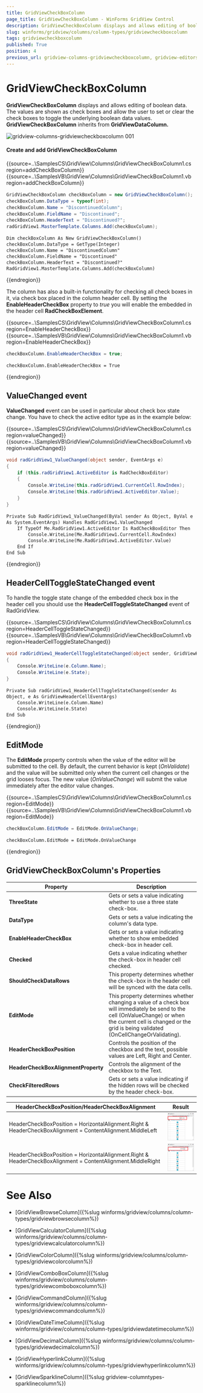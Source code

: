 ```yaml
---
title: GridViewCheckBoxColumn
page_title: GridViewCheckBoxColumn - WinForms GridView Control
description: GridViewCheckBoxColumn displays and allows editing of boolean data in WinForms GridView. The values are shown as check boxes.
slug: winforms/gridview/columns/column-types/gridviewcheckboxcolumn
tags: gridviewcheckboxcolumn
published: True
position: 4
previous_url: gridview-columns-gridviewcheckboxcolumn, gridview-editors-howto-checkboxeditor-submit-value-change
---
```


# GridViewCheckBoxColumn

__GridViewCheckBoxColumn__ displays and allows editing of boolean data. The values are shown as check boxes and allow the user to set or clear the check boxes to toggle the underlying boolean data values. __GridViewCheckBoxColumn__ inherits from __GridViewDataColumn.__

![gridview-columns-gridviewcheckboxcolumn 001](images/gridview-columns-gridviewcheckboxcolumn001.png)

#### Create and add GridViewCheckBoxColumn

{{source=..\SamplesCS\GridView\Columns\GridViewCheckBoxColumn1.cs region=addCheckBoxColumn}} 
{{source=..\SamplesVB\GridView\Columns\GridViewCheckBoxColumn1.vb region=addCheckBoxColumn}} 

````C#
GridViewCheckBoxColumn checkBoxColumn = new GridViewCheckBoxColumn();
checkBoxColumn.DataType = typeof(int);
checkBoxColumn.Name = "DiscontinuedColumn";
checkBoxColumn.FieldName = "Discontinued";
checkBoxColumn.HeaderText = "Discontinued?";
radGridView1.MasterTemplate.Columns.Add(checkBoxColumn);

````
````VB.NET
Dim checkBoxColumn As New GridViewCheckBoxColumn()
checkBoxColumn.DataType = GetType(Integer)
checkBoxColumn.Name = "DiscontinuedColumn"
checkBoxColumn.FieldName = "Discontinued"
checkBoxColumn.HeaderText = "Discontinued?"
RadGridView1.MasterTemplate.Columns.Add(checkBoxColumn)

````

{{endregion}} 

The column has also a built-in functionality for checking all check boxes in it, via check box placed in the column header cell. By setting the __EnableHeaderCheckBox__ property to *true* you will enable the embedded in the header cell **RadCheckBoxElement**. 

{{source=..\SamplesCS\GridView\Columns\GridViewCheckBoxColumn1.cs region=EnableHeaderCheckBox}} 
{{source=..\SamplesVB\GridView\Columns\GridViewCheckBoxColumn1.vb region=EnableHeaderCheckBox}} 

````C#
checkBoxColumn.EnableHeaderCheckBox = true;

````
````VB.NET
checkBoxColumn.EnableHeaderCheckBox = True

````

{{endregion}} 

## ValueChanged event

__ValueChanged__ event can be used in particular about check box state change. You have to check the active editor type as in the example below:

{{source=..\SamplesCS\GridView\Columns\GridViewCheckBoxColumn1.cs region=valueChanged}} 
{{source=..\SamplesVB\GridView\Columns\GridViewCheckBoxColumn1.vb region=valueChanged}} 

````C#
void radGridView1_ValueChanged(object sender, EventArgs e)
{
    if (this.radGridView1.ActiveEditor is RadCheckBoxEditor)
    {
        Console.WriteLine(this.radGridView1.CurrentCell.RowIndex);
        Console.WriteLine(this.radGridView1.ActiveEditor.Value);
    }
}

````
````VB.NET
Private Sub RadGridView1_ValueChanged(ByVal sender As Object, ByVal e As System.EventArgs) Handles RadGridView1.ValueChanged
    If TypeOf Me.RadGridView1.ActiveEditor Is RadCheckBoxEditor Then
        Console.WriteLine(Me.RadGridView1.CurrentCell.RowIndex)
        Console.WriteLine(Me.RadGridView1.ActiveEditor.Value)
    End If
End Sub

````

{{endregion}} 

## HeaderCellToggleStateChanged event

To handle the toggle state change of the embedded check box in the header cell you should use the __HeaderCellToggleStateChanged__ event of RadGridView.

{{source=..\SamplesCS\GridView\Columns\GridViewCheckBoxColumn1.cs region=HeaderCellToggleStateChanged}} 
{{source=..\SamplesVB\GridView\Columns\GridViewCheckBoxColumn1.vb region=HeaderCellToggleStateChanged}} 

````C#
void radGridView1_HeaderCellToggleStateChanged(object sender, GridViewHeaderCellEventArgs e)
{
    Console.WriteLine(e.Column.Name);
    Console.WriteLine(e.State);
}

````
````VB.NET
Private Sub radGridView1_HeaderCellToggleStateChanged(sender As Object, e As GridViewHeaderCellEventArgs)
    Console.WriteLine(e.Column.Name)
    Console.WriteLine(e.State)
End Sub

````

{{endregion}} 

## EditMode

The __EditMode__ property controls when the value of the editor will be submitted to the cell. By default, the current behavior is kept (*OnValidate*) and the value will be submitted only when the current cell changes or the grid looses focus. The new value (*OnValueChange*) will submit the value immediately after the editor value changes.

{{source=..\SamplesCS\GridView\Columns\GridViewCheckBoxColumn1.cs region=EditMode}} 
{{source=..\SamplesVB\GridView\Columns\GridViewCheckBoxColumn1.vb region=EditMode}} 

````C#
checkBoxColumn.EditMode = EditMode.OnValueChange;

````
````VB.NET
checkBoxColumn.EditMode = EditMode.OnValueChange

````

{{endregion}} 

## GridViewCheckBoxColumn's Properties 

|Property|Description|
|----|----|
|**ThreeState**|Gets or sets a value indicating whether to use a three state check-box.|
|**DataType**|Gets or sets a value indicating the column's data type.|
|**EnableHeaderCheckBox**|Gets or sets a value indicating whether to show embedded check-box in header cell.|
|**Checked**|Gets a value indicating whether the check-box in header cell checked.|
|**ShouldCheckDataRows**|This property determines whether the check-box in the header cell will be synced with the data cells.|
|**EditMode**|This property determines whether changing a value of a check box will immediately be send to the cell (OnValueChange) or when the current cell is changed or the grid is being validated (OnCellChangeOrValidating).|
|**HeaderCheckBoxPosition**|Controls the position of the checkbox and the text, possible values are Left, Right and Center.|
|**HeaderCheckBoxAlignmentProperty**|Controls the alignment of the checkbox to the Text.|
|**CheckFilteredRows**|Gets or sets a value indicating if the hidden rows will be checked by the header check-box.|

|HeaderCheckBoxPosition/HeaderCheckBoxAlignment|Result|
|----|----|
|HeaderCheckBoxPosition = HorizontalAlignment.Right & HeaderCheckBoxAlignment = ContentAlignment.MiddleLeft|![gridview-columns-gridviewcheckboxcolumn 001](images/gridview-columns-gridviewcheckboxcolumn002.png)|
|HeaderCheckBoxPosition = HorizontalAlignment.Right & HeaderCheckBoxAlignment = ContentAlignment.MiddleRight|![gridview-columns-gridviewcheckboxcolumn 001](images/gridview-columns-gridviewcheckboxcolumn003.png)|


# See Also
* [GridViewBrowseColumn]({%slug winforms/gridview/columns/column-types/gridviewbrowsecolumn%})

* [GridViewCalculatorColumn]({%slug winforms/gridview/columns/column-types/gridviewcalculatorcolumn%})

* [GridViewColorColumn]({%slug winforms/gridview/columns/column-types/gridviewcolorcolumn%})

* [GridViewComboBoxColumn]({%slug winforms/gridview/columns/column-types/gridviewcomboboxcolumn%})

* [GridViewCommandColumn]({%slug winforms/gridview/columns/column-types/gridviewcommandcolumn%})

* [GridViewDateTimeColumn]({%slug winforms/gridview/columns/column-types/gridviewdatetimecolumn%})

* [GridViewDecimalColumn]({%slug winforms/gridview/columns/column-types/gridviewdecimalcolumn%})

* [GridViewHyperlinkColumn]({%slug winforms/gridview/columns/column-types/gridviewhyperlinkcolumn%})

* [GridViewSparklineColumn]({%slug gridview-columntypes-sparklinecolumn%})


